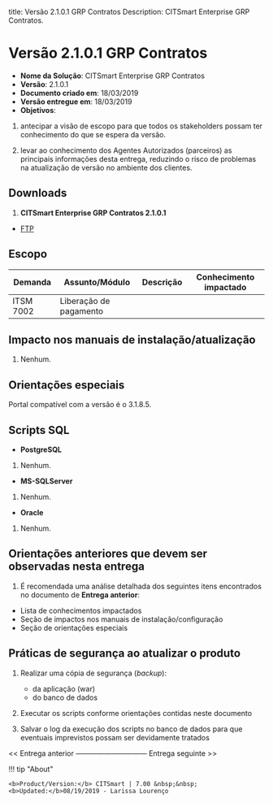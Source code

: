 title:  Versão 2.1.0.1 GRP Contratos
Description: CITSmart Enterprise GRP Contratos. 
# Versão 2.1.0.1 GRP Contratos

- **Nome da Solução**: CITSmart Enterprise GRP Contratos
- **Versão**: 2.1.0.1
- **Documento criado em**: 18/03/2019
- **Versão entregue em**: 18/03/2019
- **Objetivos**:

1. antecipar a visão de escopo para que todos os stakeholders possam ter conhecimento do que se espera da versão.

2. levar ao conhecimento dos Agentes Autorizados (parceiros) as principais informações desta entrega, reduzindo o risco de
problemas na atualização de versão no ambiente dos clientes.

Downloads
-----------

1. **CITSmart Enterprise GRP Contratos 2.1.0.1**

- [FTP](https://kb.citsmartcloud.com/entregas/grpcontratos/2.1.0.1/)

Escopo
--------

| Demanda   | Assunto/Módulo         | Descrição | Conhecimento impactado |
|-----------|------------------------|-----------|------------------------|
| ITSM 7002 | Liberação de pagamento |           |                        |

Impacto nos manuais de instalação/atualização
------------------------------------------------

1. Nenhum.

Orientações especiais
-----------------------

Portal compatível com a versão é o 3.1.8.5.

Scripts SQL
-------------

- **PostgreSQL**

1. Nenhum.

- **MS-SQLServer**

1. Nenhum.

- **Oracle**

1. Nenhum.

Orientações anteriores que devem ser observadas nesta entrega
----------------------------------------------------------------

1. É recomendada uma análise detalhada dos seguintes itens encontrados no documento de **Entrega anterior**:

- Lista de conhecimentos impactados
- Seção de impactos nos manuais de instalação/configuração
- Seção de orientações especiais

Práticas de segurança ao atualizar o produto
-----------------------------------------------

1. Realizar uma cópia de segurança (*backup*):

    - da aplicação (war)
    - do banco de dados
    
2. Executar os scripts conforme orientações contidas neste documento

3. Salvar o log da execução dos scripts no banco de dados para que eventuais imprevistos possam ser devidamente tratados

<< Entrega anterior —————————— Entrega seguinte >>

!!! tip "About"

    <b>Product/Version:</b> CITSmart | 7.00 &nbsp;&nbsp;
    <b>Updated:</b>08/19/2019 - Larissa Lourenço











